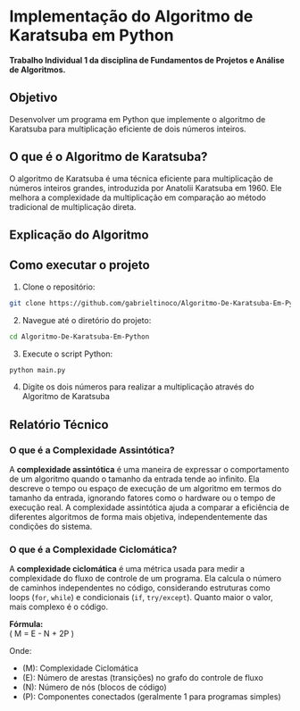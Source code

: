 # Implementação do Algoritmo de Karatsuba em Python

**Trabalho Individual 1 da disciplina de Fundamentos de Projetos e Análise de Algoritmos.**

## Objetivo

Desenvolver um programa em Python que implemente o algoritmo de Karatsuba para multiplicação eficiente de dois números inteiros.

## O que é o Algoritmo de Karatsuba?

O algoritmo de Karatsuba é uma técnica eficiente para multiplicação de números inteiros grandes, introduzida por Anatolii Karatsuba em 1960. Ele melhora a complexidade da multiplicação em comparação ao método tradicional de multiplicação direta.

## Explicação do Algoritmo

## Como executar o projeto

1. Clone o repositório:
```Bash
git clone https://github.com/gabrieltinoco/Algoritmo-De-Karatsuba-Em-Python.git
```
2. Navegue até o diretório do projeto:
```Bash
cd Algoritmo-De-Karatsuba-Em-Python
```
3. Execute o script Python:
```Bash
python main.py
```
4. Digite os dois números para realizar a multiplicação através do Algoritmo de Karatsuba


## Relatório Técnico

### O que é a Complexidade Assintótica?

A **complexidade assintótica** é uma maneira de expressar o comportamento de um algoritmo quando o tamanho da entrada tende ao infinito. Ela descreve o tempo ou espaço de execução de um algoritmo em termos do tamanho da entrada, ignorando fatores como o hardware ou o tempo de execução real. A complexidade assintótica ajuda a comparar a eficiência de diferentes algoritmos de forma mais objetiva, independentemente das condições do sistema.

### O que é a Complexidade Ciclomática?

A **complexidade ciclomática** é uma métrica usada para medir a complexidade do fluxo de controle de um programa. Ela calcula o número de caminhos independentes no código, considerando estruturas como loops (`for`, `while`) e condicionais (`if`, `try/except`). Quanto maior o valor, mais complexo é o código.

**Fórmula:**  
\(
M = E - N + 2P
\)  

Onde:  
- \(M\): Complexidade Ciclomática  
- \(E\): Número de arestas (transições) no grafo do controle de fluxo  
- \(N\): Número de nós (blocos de código)  
- \(P\): Componentes conectados (geralmente 1 para programas simples)

